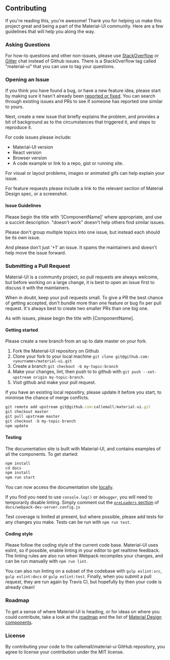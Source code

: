## Contributing

If you're reading this, you're awesome! Thank you for helping us make this project great and being a part of the Material-UI community. Here are a few guidelines that will help you along the way.

### Asking Questions

For how-to questions and other non-issues, please use [StackOverflow](http://stackoverflow.com/questions/tagged/material-ui) or [Gitter](https://gitter.im/callemall/material-ui) chat instead of Github issues. There is a StackOverflow tag called "material-ui" that you can use to tag your questions.

### Opening an Issue

If you think you have found a bug, or have a new feature idea, please start by making sure it hasn't already been [reported or fixed](https://github.com/callemall/material-ui/issues?utf8=%E2%9C%93&q=is%3Aopen+is%3Aclosed). You can search through existing issues and PRs to see if someone has reported one similar to yours.

Next, create a new issue that briefly explains the problem, and provides a bit of background as to the circumstances that triggered it, and steps to reproduce it.

For code issues please include:
* Material-UI version
* React version
* Browser version
* A code example or link to a repo, gist or running site.

For visual or layout problems, images or animated gifs can help explain your issue.

For feature requests please include a link to the relevant section of Material Design spec, or a screenshot.

#### Issue Guidelines

Please begin the title with '[ComponentName]' where appropriate, and use a succint description. "doesn't work" doesn't help others find similar issues.

Please don't group multiple topics into one issue, but instead each should be its own issue.

And please don't just '+1' an issue. It spams the maintainers and doesn't help move the issue forward.

### Submitting a Pull Request

Material-UI is a community project, so pull requests are always welcome, but before working on a large change, it is best to open an issue first to discuss it with the maintainers.

When in doubt, keep your pull requests small. To give a PR the best chance of getting accepted, don't bundle more than one feature or bug fix per pull request. It's always best to create two smaller PRs than one big one.

As with issues, please begin the title with [ComponentName].

#### Getting started

Please create a new branch from an up to date master on your fork.

1. Fork the Material-UI repository on Github
2. Clone your fork to your local machine `git clone git@github.com:<yourname>/material-ui.git`
3. Create a branch `git checkout -b my-topic-branch`
4. Make your changes, lint, then push to to github with `git push --set-upstream origin my-topic-branch`.
5. Visit github and make your pull request.

If you have an existing local repositiry, please update it before you start, to minimise the chance of merge conflicts.
```js
git remote add upstream git@github.com:callemall/material-ui.git
git checkout master
git pull upstream master
git checkout -b my-topic-branch
npm update
```

#### Testing

The documentation site is built with Material-UI, and contains examples of all the components. To get started:
```js
npm install
cd docs
npm install
npm run start
```
You can now access the documentation site [locally](http://localhost:3000).

If you find you need to use `console.log()` or `debugger`, you will need to temporarily disable linting. Simply comment out the [`preLoaders` section](https://github.com/callemall/material-ui/blob/master/docs/webpack-dev-server.config.js#L62) of `docs/webpack-dev-server.config.js`

Test coverage is limited at present, but where possible, please add tests for any changes you make. Tests can be run with `npm run test`.

#### Coding style

Please follow the coding style of the current code base. Material-UI uses eslint, so if possible, enable linting in your editor to get realtime feedback. The linting rules are also run when Webpack recompiles your changes, and can be run manually with `npm run lint`.

You can also run linting on a subset of the codebase with `gulp eslint:src`, `gulp eslint:docs` or `gulp eslint:test`. Finally, when you submit a pull request, they are run again by Travis CI, but hopefully by then your code is already clean!

### Roadmap

To get a sense of where Material-UI is heading, or for ideas on where you could contribute, take a look at the [roadmap](https://github.com/callemall/material-ui/blob/master/ROADMAP.md) and the list of [Material Design components](https://github.com/callemall/material-ui/issues/2863).


### License

By contributing your code to the callemall/material-ui GitHub repository, you agree to license your contribution under the MIT license.
